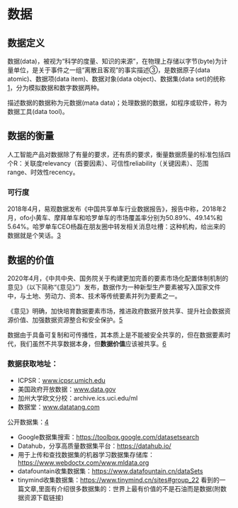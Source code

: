 # 数据

## 数据定义

数据(data)，被视为“科学的度量、知识的来源”，在物理上存储以字节(byte)为计量单位，是关于事件之一组“离散且客观”的事实描述③，是数据原子(data atomic)、数据项(data item)、数据对象(data object)、数据集(data set)的统称[1]，分为模拟数据和数字数据两种。

描述数据的数据称为元数据(mata data)；处理数据的数据，如程序或软件，称为数据工具(data tool)。

## 数据的衡量

人工智能产品对数据除了有量的要求，还有质的要求，衡量数据质量的标准包括四个R：关联度relevancy（首要因素）、可信性reliability（关键因素）、范围range、时效性recency。

### 可行度

2018年4月，易观数据发布《中国共享单车行业数据报告》，报告中称，2018年2月，ofo小黄车、摩拜单车和哈罗单车的市场覆盖率分别为50.89%、49.14%和5.64%。哈罗单车CEO杨磊在朋友圈中转发相关消息吐槽：这种机构，给出来的数据就是个笑话。[3]

## 数据的价值

2020年4月，《中共中央、国务院关于构建更加完善的要素市场化配置体制机制的意见》（以下简称“《意见》”）发布，数据作为一种新型生产要素被写入国家文件中，与土地、劳动力、资本、技术等传统要素并列为要素之一。

《意见》明确，加快培育数据要素市场，推进政府数据开放共享、提升社会数据资源价值、加强数据资源整合和安全保护。[5]

数据由于具备可复制和可传播性，其本质上是不能被安全共享的，但在数据要素时代，我们虽然不共享数据本身，但**数据价值**应该被共享。[6]

### 数据获取地址：

- ICPSR：www.icpsr.umich.edu
- 美国政府开放数据：www.data.gov
- 加州大学欧文分校：archive.ics.uci.edu/ml
- 数据堂：www.datatang.com

公开数据集：[4]

- Google数据集搜索：https://toolbox.google.com/datasetsearch
- Datahub，分享高质量数据集平台：https://datahub.io/
- 用于上传和查找数据集的机器学习数据集存储库：https://www.webdoctx.com/www.mldata.org
- datafountain收集数据集：https://www.datafountain.cn/dataSets
- tinymind收集数据集：https://www.tinymind.cn/sites#group_22 看到的一篇文章,里面有介绍很多数据集的：世界上最有价值的不是石油而是数据(附数据资源下载链接)

[1]: https://scholar.harvard.edu/files/ctang/files/data_industry_draft_in_chinese.pdf
[2]: http://www.woshipm.com/pmd/2942899.html
[3]: http://tech.sina.com.cn/i/2018-06-02/doc-ihcikcew4309938.shtml
[4]: https://github.com/HuangCongQing/AI_competitions
[5]: https://www.ofweek.com/security/2020-09/ART-510006-8900-30458012.html
[6]: https://www.ofweek.com/security/2020-09/ART-510006-8900-30458012.html
